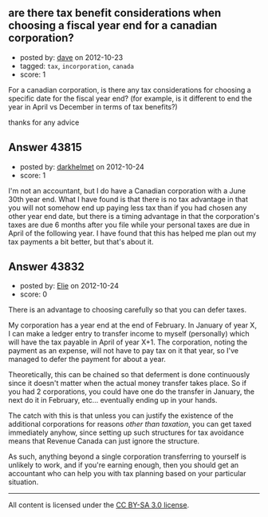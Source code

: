 ## are there tax benefit considerations when choosing a fiscal year end for a canadian corporation?

- posted by: [dave](https://stackexchange.com/users/-1/21291-dave) on 2012-10-23
- tagged: `tax`, `incorporation`, `canada`
- score: 1

For a canadian corporation, is there any tax considerations for choosing a specific date for the fiscal year end? (for example, is it different to end the year in April vs December in terms of tax benefits?)

thanks for any advice


## Answer 43815

- posted by: [darkhelmet](https://stackexchange.com/users/-1/21294-darkhelmet) on 2012-10-24
- score: 1

I'm not an accountant, but I do have a Canadian corporation with a June 30th year end. What I have found is that there is no tax advantage in that you will not somehow end up paying less tax than if you had chosen any other year end date, but there is a timing advantage in that the corporation's taxes are due 6 months after you file while your personal taxes are due in April of the following year. I have found that this has helped me plan out my tax payments a bit better, but that's about it.


## Answer 43832

- posted by: [Elie](https://stackexchange.com/users/-1/1752-elie) on 2012-10-24
- score: 0

There is an advantage to choosing carefully so that you can defer taxes.

My corporation has a year end at the end of February. In January of year X, I can make a ledger entry to transfer income to myself (personally) which will have the tax payable in April of year X+1. The corporation, noting the payment as an expense, will not have to pay tax on it that year, so I've managed to defer the payment for about a year.

Theoretically, this can be chained so that deferment is done continuously since it doesn't matter when the actual money transfer takes place. So if you had 2 corporations, you could have one do the transfer in January, the next do it in February, etc... eventually ending up in your hands.

The catch with this is that unless you can justify the existence of the additional corporations for reasons *other than taxation*, you can get taxed immediately anyhow, since setting up such structures for tax avoidance means that Revenue Canada can just ignore the structure.

As such, anything beyond a single corporation transferring to yourself is unlikely to work, and if you're earning enough, then you should get an accountant who can help you with tax planning based on your particular situation.



---

All content is licensed under the [CC BY-SA 3.0 license](https://creativecommons.org/licenses/by-sa/3.0/).
